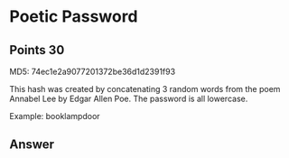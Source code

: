 # Poetic Password

## Points 30

MD5: 74ec1e2a9077201372be36d1d2391f93

This hash was created by concatenating 3 random words from the poem Annabel Lee by Edgar Allen Poe. The password is all lowercase.

Example: booklampdoor

## Answer